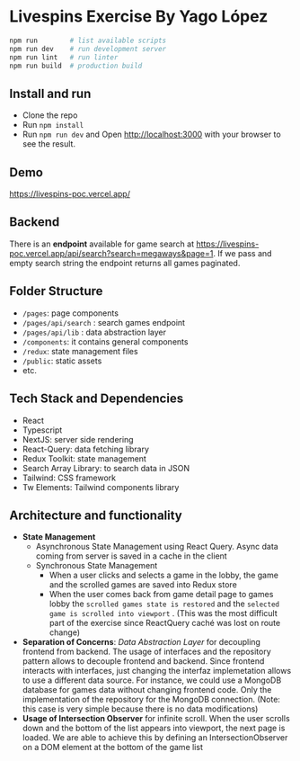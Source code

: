 # Livespins Exercise By Yago López

```bash
npm run        # list available scripts
npm run dev    # run development server
npm run lint   # run linter
npm run build  # production build
```

## Install and run

- Clone the repo
- Run `npm install`
- Run `npm run dev` and Open [http://localhost:3000](http://localhost:3000) with your browser to see the result.

## Demo

https://livespins-poc.vercel.app/

## Backend

There is an **endpoint** available for game search at https://livespins-poc.vercel.app/api/search?search=megaways&page=1. If we pass and empty search string the endpoint returns all games paginated.

## Folder Structure

- `/pages`: page components
- `/pages/api/search` : search games endpoint
- `/pages/api/lib` : data abstraction layer
- `/components`: it contains general components
- `/redux`: state management files
- `/public`: static assets
- etc.

## Tech Stack and Dependencies

- React
- Typescript
- NextJS: server side rendering
- React-Query: data fetching library
- Redux Toolkit: state management
- Search Array Library: to search data in JSON
- Tailwind: CSS framework
- Tw Elements: Tailwind components library

## Architecture and functionality

- **State Management**
  - Asynchronous State Management using React Query. Async data coming from server is saved in a cache in the client
  - Synchronous State Management
    - When a user clicks and selects a game in the lobby, the game and the scrolled games are saved into Redux store
    - When the user comes back from game detail page to games lobby the `scrolled games state is restored` and the `selected game is scrolled into viewport` . (This was the most difficult part of the exercise since ReactQuery caché was lost on route change)
- **Separation of Concerns**: *Data Abstraction Layer* for decoupling frontend from backend. The usage of interfaces and the repository pattern allows to decouple frontend and backend. Since frontend interacts with interfaces, just changing the interfaz implemetation allows to use a different data source. For instance, we could use a MongoDB database for games data without changing frontend code. Only the implementation of the repository for the MongoDB connection. (Note: this case is very simple because there is no data modifications)
- **Usage of Intersection Observer** for infinite scroll. When the user scrolls down and the bottom of the list appears into viewport, the next page is loaded. We are able to achieve this by defining an IntersectionObserver on a DOM element at the bottom of the game list
